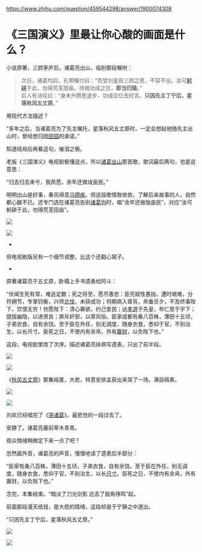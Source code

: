 https://www.zhihu.com/question/459544298/answer/1900074308

# 《三国演义》里最让你心酸的画面是什么？

小说原著，三顾茅庐后，诸葛亮出山，临别那段嘱咐：

> 次日，诸葛均回，孔明嘱付曰：“吾受刘皇叔三顾之恩，不容不出。汝可[躬耕](https://www.zhihu.com/search?q=%E8%BA%AC%E8%80%95&search_source=Entity&hybrid_search_source=Entity&hybrid_search_extra=%7B%22sourceType%22%3A%22answer%22%2C%22sourceId%22%3A1900074308%7D)于此，勿得荒芜田亩。待我功成之日，**即当归隐**。”  
> 后人有诗叹曰：“身未升腾思退步，功成应忆去时言。**只因先主丁宁后，星落秋风五丈原**。”

用现代方法描述？

“多年之后，当诸葛亮为了先主嘱托，星落秋风五丈原时，一定会想起他随先主出山时，曾经想归因[田园](https://www.zhihu.com/search?q=%E7%94%B0%E5%9B%AD&search_source=Entity&hybrid_search_source=Entity&hybrid_search_extra=%7B%22sourceType%22%3A%22answer%22%2C%22sourceId%22%3A1900074308%7D)的承诺。”

知道结局后再看这句，催泪之极。

  

老版《三国演义》电视剧极懂这点，所以[诸葛出山](https://www.zhihu.com/search?q=%E8%AF%B8%E8%91%9B%E5%87%BA%E5%B1%B1&search_source=Entity&hybrid_search_source=Entity&hybrid_search_extra=%7B%22sourceType%22%3A%22answer%22%2C%22sourceId%22%3A1900074308%7D)那首歌，歌词最后两句，也是这意思：

“归去归去来兮，我夙愿，余年还做垅亩民。”

明明出山是好事，春风得意[马蹄疾](https://www.zhihu.com/search?q=%E9%A9%AC%E8%B9%84%E7%96%BE&search_source=Entity&hybrid_search_source=Entity&hybrid_search_extra=%7B%22sourceType%22%3A%22answer%22%2C%22sourceId%22%3A1900074308%7D)。但这段歌情致依依，了解后来故事的人，自然都心酸不已。还专门选在诸葛亮告别[诸葛均](https://www.zhihu.com/search?q=%E8%AF%B8%E8%91%9B%E5%9D%87&search_source=Entity&hybrid_search_source=Entity&hybrid_search_extra=%7B%22sourceType%22%3A%22answer%22%2C%22sourceId%22%3A1900074308%7D)时，唱“余年还做陇亩民”，对应“汝可躬耕于此，勿得荒芜田亩”。

![](https://picx.zhimg.com/50/v2-6566924361f5d65e0303a534f119734a_720w.jpg?source=1940ef5c)

![](https://picx.zhimg.com/80/v2-6566924361f5d65e0303a534f119734a_1440w.jpg?source=1940ef5c)

-

但电视剧版另有一个细节调整，比这个还戳心窝子。

-

原著诸葛亮于五丈原，卧榻上手书遗表给阿斗：

“伏闻生死有常，难逃定数；死之将至，愿尽愚忠：臣亮赋性愚拙，遭时艰难，分符拥节，专掌钧衡，兴师[北伐](https://www.zhihu.com/search?q=%E5%8C%97%E4%BC%90&search_source=Entity&hybrid_search_source=Entity&hybrid_search_extra=%7B%22sourceType%22%3A%22answer%22%2C%22sourceId%22%3A1900074308%7D)，未获成功；何期病入膏肓，命垂旦夕，不及终事陛下，饮恨无穷！伏愿陛下：清心寡欲，约己爱民；达[孝道](https://www.zhihu.com/search?q=%E5%AD%9D%E9%81%93&search_source=Entity&hybrid_search_source=Entity&hybrid_search_extra=%7B%22sourceType%22%3A%22answer%22%2C%22sourceId%22%3A1900074308%7D)于先皇，布仁恩于宇下；提拔幽隐，以进贤良；屏斥奸邪，以厚风俗。臣家成都有桑八百株，薄田十五顷，子弟衣食，自有余饶。至于臣在外任，别无调度，随身衣食，悉仰于官，不别治生，以长尺寸。臣死之日，不使内有余帛，外有[赢财](https://www.zhihu.com/search?q=%E8%B5%A2%E8%B4%A2&search_source=Entity&hybrid_search_source=Entity&hybrid_search_extra=%7B%22sourceType%22%3A%22answer%22%2C%22sourceId%22%3A1900074308%7D)，以负陛下也。”

这段，电视剧里改了次序。描述诸葛亮扶病写遗表，只出了前半段。

![](https://pic4.zhimg.com/50/v2-01b119b5ed6daab48850eb78a161d20b_720w.jpg?source=1940ef5c)

![](https://pic4.zhimg.com/80/v2-01b119b5ed6daab48850eb78a161d20b_1440w.jpg?source=1940ef5c)

《[秋风五丈原](https://www.zhihu.com/search?q=%E7%A7%8B%E9%A3%8E%E4%BA%94%E4%B8%88%E5%8E%9F&search_source=Entity&hybrid_search_source=Entity&hybrid_search_extra=%7B%22sourceType%22%3A%22answer%22%2C%22sourceId%22%3A1900074308%7D)》那集结尾，大悲，特意安排孟获出来哭了一场，满目缟素。

![](https://pic1.zhimg.com/50/v2-ec8791cae249f9daeeda6780387e22da_720w.jpg?source=1940ef5c)

![](https://pic1.zhimg.com/80/v2-ec8791cae249f9daeeda6780387e22da_1440w.jpg?source=1940ef5c)

刘欢已经唱完了《[哭诸葛](https://www.zhihu.com/search?q=%E5%93%AD%E8%AF%B8%E8%91%9B&search_source=Entity&hybrid_search_source=Entity&hybrid_search_extra=%7B%22sourceType%22%3A%22answer%22%2C%22sourceId%22%3A1900074308%7D)》。最悲怆的一段过去了。

安静了。诸葛亮墓前草木青青。

观众情绪稍微定下来一点了吧？

忽然画外音，诸葛亮的声音，慢慢地读了遗表后半部分：

“臣家有桑八百株，薄田十五顷，子弟衣食，自有余饶。至于臣在外任，别无调度，随身衣食，悉仰于官，不别治生，以长[尺寸](https://www.zhihu.com/search?q=%E5%B0%BA%E5%AF%B8&search_source=Entity&hybrid_search_source=Entity&hybrid_search_extra=%7B%22sourceType%22%3A%22answer%22%2C%22sourceId%22%3A1900074308%7D)。臣死之日，不使内有余帛，外有赢财，以负陛下也。”

念完，本集结束。“暗淡了刀光剑影 远去了鼓角铮鸣”起。

前面那段漫天纸钱，是大悲的情绪，这段却是于宁静之中道出。

“只因先主丁宁后，星落秋风五丈原。”

![](https://pica.zhimg.com/50/v2-7a69fd8eb613d5cc3715a45cd1c20fe0_720w.jpg?source=1940ef5c)

![](https://pica.zhimg.com/80/v2-7a69fd8eb613d5cc3715a45cd1c20fe0_1440w.jpg?source=1940ef5c)